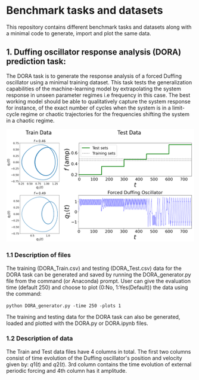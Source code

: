 # Benchmark tasks and datasets

This repository contains different benchmark tasks and datasets along with a minimal code to generate, import and plot the same data.

## 1. Duffing oscillator response analysis (DORA) prediction task:

The DORA task is to generate the response analysis of a forced Duffing oscillator using a minimal training dataset. This task tests the generalization capabilities of the machine-learning model by extrapolating the system response in unseen parameter regimes i.e frequency in this case. The best working model should be able to qualitatively capture the system response for instance, of the exact number of cycles when the system is in a limit-cycle regime or chaotic trajectories for the frequencies shifting the system in a chaotic regime.  

<p align="center">
<img src="https://github.com/maneesh51/Benchmark-Tasks/blob/bb41fa278823815ca984b40db618be6f6e0459e3/DORA_3.png">
</p>

### 1.1 Description of files
The training (DORA_Train.csv) and testing (DORA_Test.csv) data for the DORA task can be generated and saved by running the DORA_generator.py file from the command (or Anaconda) prompt. User can give the evaluation time (default 250) and choose to plot (0:No, 1:Yes(Default)) the data using the command:

```python DORA_generator.py -time 250 -plots 1```

The training and testing data for the DORA task can also be generated, loaded and plotted with the DORA.py or DORA.ipynb files.

### 1.2 Description of data
The Train and Test data files have 4 columns in total. The first two columns consist of time evolution of the Duffing oscillator's position and velocity given by: $q1(t)$ and $q2(t)$. 3rd column contains the time evolution of external periodic forcing and 4th column has it amplitude.
